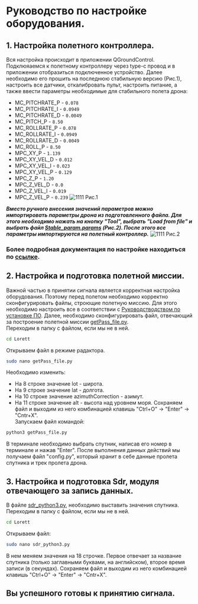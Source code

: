 # Руководство по настройке оборудования.
## 1. Настройка полетного контроллера.
Вся настройка происходит в приложении QGroundControl. Подклюяаемся к полетному контроллеру через type-c провод и в приложении отобразиться подключенное устройство. Далее необходимо его прошить на последнюю стабильную версию (Рис.1), настроить все датчики, откалибровать пульт, настроить питание, а также ввести параметры необходимые для стабильного полета дрона:
* MC_PITCHRATE_P  - ```0.078```
* MC_PITCHRATE_I  - ```0.0949```
* MC_PITCHRATE_D	- ```0.0049```
* MC_PITCH_P	    - ```8.50```
* MC_ROLLRATE_P	  - ```0.078```
* MC_ROLLRATE_I	  - ```0.0949```
* MC_ROLLRATE_D	  - ```0.0049```
* MC_ROLL_P	      - ```8.50```
* MPC_XY_P        - ```1.139```
* MPC_XY_VEL_D    - ```0.012```
* MPC_XY_VEL_I	  - ```0.023```
* MPC_XY_VEL_P	  - ```0.129```
* MPC_Z_P	        - ```1.20```
* MPC_Z_VEL_D	    - ```0.0```
* MPC_Z_VEL_I	    - ```0.019```
* MPC_Z_VEL_P	    - ```0.239```
![1111](https://user-images.githubusercontent.com/47917455/149168671-4dca6fc2-ac6f-4db5-9023-3118fb95ca9e.png)
Рис.1  
  
***Вместо ручного внесения значений параметров можно импортировать параметры дрона из подготовленного файла. Для этого необходимо нажать на кнопку "Tool", выбрать "Load from file" и выбрать файл [Stable_param.params](https://github.com/petayyyy/Lorett/blob/main/FCU/Stable_param.params) (Рис.2). После этого все параметры импортируются на полетный контроллер.***
![1111](https://user-images.githubusercontent.com/47917455/149169748-543165f4-f6ff-4f21-8c2f-82c6ab8f49dc.png)
Рис.2  
  
### Более подробная документация по настройке находиться по [ссылке](https://clover.coex.tech/ru/setup.html).  
## 2. Настройка и подготовка полетной миссии.
Важной частью в принятии сигнала является корректная настройка оборудования. Поэтому перед полетом необходимо корректно сконфигурировать файлы, строющие полетную миссию. Для этого необходимо настроить все в соответствии с [Руководстводством по установке ПО](https://github.com/petayyyy/Lorett/blob/main/docs/Installing_software.md). Далее, необходимо сконфигурировать файл, отвечающий за построение полетной миссии [getPass_file.py](https://github.com/petayyyy/Lorett/blob/main/getPass_file.py).  
Переходим в папку с файлом, если мы не в ней.
```bash
cd Lorett
```
Открываем файл в режиме радактора.
```bash
sudo nano getPass_file.py
```
Необходимо изменить:
* На 8 строке значение lot - широта.
* На 9 строке значение lat - долгота.
* На 10 строке значение azimuthCorrection - азимут.
* На 11 строке значение alt - высота над уровнем моря.
Сохраняем файл и выходим из него комбинацией клавишь "Ctrl+O" -> "Enter" -> "Cntr+X".  
Запускаем файл командой:
```bash
python3 getPass_file.py
```
В терминале необходимо выбрать спутник, написав его номер в терминале и нажав "Enter". После выполнения данных действий мы получаем файл "config.py", который хранит в себе данные пролета спутника и трек пролета дрона. 
## 3. Настройка и подготовка Sdr, модуля отвечающего за запись данных.
В файле [sdr_python3.py](https://github.com/petayyyy/Lorett/blob/main/sdr_python3.py), необходимо выставить значения спутника. 
Переходим в папку с файлом, если мы не в ней.
```bash
cd Lorett
```
Открываем файл:
```bash
sudo nano sdr_python3.py
```
В нем меняем значения на 18 строчке. Первое отвечает за название спутника (только заглавными буквами, на английском), второе время записи (в секундах).
Сохраняем файл и выходим из него комбинацией клавишь "Ctrl+O" -> "Enter" -> "Cntr+X". 
## Вы успешного готовы к принятию сигнала.

